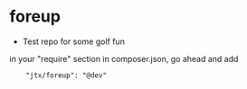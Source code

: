 # foreup
- Test repo for some golf fun

in your "require" section in composer.json, go ahead and add        

        "jtx/foreup": "@dev"
